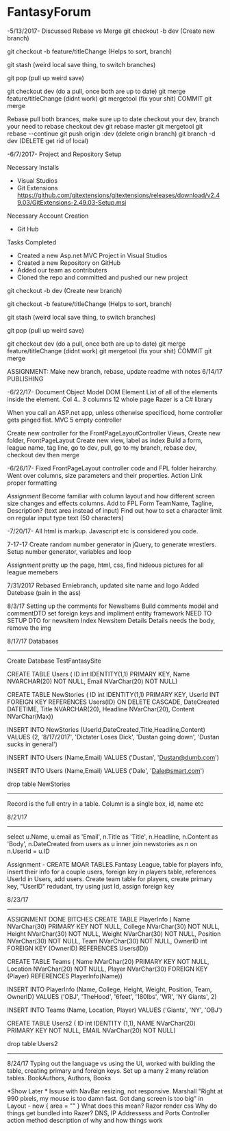 # FantasyForum

-5/13/2017- Discussed Rebase vs Merge
git checkout -b dev        (Create new branch)

git checkout -b feature/titleChange   (Helps to sort, branch)

git stash   (weird local save thing, to switch branches)

git pop   (pull up weird save)

git checkout dev    (do a pull, once both are up to date)
git merge feature/titleChange   (didnt work)
git mergetool   (fix your shit)
COMMIT  git merge

Rebase 
pull both brances, make sure up to date
checkout your dev, branch your need to rebase
checkout dev
git rebase master
git mergetool
git rebase --continue
git push origin :dev    (delete origin branch)
git branch -d dev   (DELETE get rid of local)

-6/7/2017-  Project and Repository Setup

Necessary Installs
- Visual Studios 
- Git Extensions https://github.com/gitextensions/gitextensions/releases/download/v2.49.03/GitExtensions-2.49.03-Setup.msi

Necessary Account Creation
- Git Hub

Tasks Completed
- Created a new Asp.net MVC Project in Visual Studios
- Created a new Repository on GitHub
- Added our team as contributers
- Cloned the repo and committed and pushed our new project

git checkout -b dev        (Create new branch)

git checkout -b feature/titleChange   (Helps to sort, branch)

git stash   (weird local save thing, to switch branches)

git pop   (pull up weird save)

git checkout dev    (do a pull, once both are up to date)
git merge feature/titleChange   (didnt work)
git mergetool   (fix your shit)
COMMIT  git merge


ASSIGNMENT: Make new branch, rebase, update readme with notes
6/14/17
PUBLISHING


-6/22/17-
Document Object Model DOM Element
List of all of the elements inside the element.
Col 4.. 3 columns    12 whole page
Razer is a C# library

When you call an ASP.net app, unless otherwise specificed, home controller gets pinged fist.
MVC 5 empty controller

Create new controller for the FrontPageLayoutController
Views, Create new folder, FrontPageLayout
Create new view, label as index
Build a form, league name, tag line, 
go to dev, pull, go to my branch, rebase dev, checkout dev then merge

-6/26/17-
Fixed FrontPageLayout controller code and FPL folder heirarchy.
Went over columns, size parameters and their properties.
Action Link proper formatting

*Assignment*
Become familiar with column layout and how different screen size changes and effects columns.
Add to FPL Form  TeamName, Tagline, Description? (text area instead of input)
Find out how to set a character limit on regular input type text (50 characters)

-7/20/17-
All html is markup. Javascript etc is considered you code.

7-17-17
Create random number generator in jQuery, to generate wrestlers.
Setup number generator, variables and loop

*Assignment*
pretty up the page, html, css, find hideous pictures for all league memebers

7/31/2017
Rebased Erniebranch, updated site name and logo
Added Datebase (pain in the ass)

8/3/17
Setting up the comments for NewsItems
Build comments model and commentDTO
set foreign keys and impliment entity framework
NEED TO SETUP DTO for newsitem Index Newsitem Details
Details needs the body, remove the img

8/17/17
Databases
_____
Create Database TestFantasySite

CREATE TABLE Users (
ID int IDENTITY(1,1) PRIMARY KEY,
Name NVARCHAR(20) NOT NULL,
Email NVarChar(20) NOT NULL)

CREATE TABLE NewStories (
ID int IDENTITY(1,1) PRIMARY KEY,
UserId INT FOREIGN KEY REFERENCES Users(ID) ON DELETE CASCADE,
DateCreated DATETIME,
Title NVARCHAR(20),
Headline NVarChar(20),
Content NVarChar(Max))

INSERT INTO NewStories (UserId,DateCreated,Title,Headline,Content)
VALUES (2, '8/17/2017', 'Dictater Loses Dick', 'Dustan going down', 'Dustan sucks in general')

INSERT INTO Users (Name,Email)
VALUES ('Dustan', 'Dustan@dumb.com')

INSERT INTO Users (Name,Email)
VALUES ('Dale', 'Dale@smart.com')

drop table NewStories
______
Record is the full entry in a table. Column is a single box, id, name etc

8/21/17
____
select u.Name, 
 u.email as 'Email', 
 n.Title as 'Title', 
 n.Headline, 
 n.Content as 'Body', 
 n.DateCreated
from users as u
inner join newstories as n on n.UserId = u.ID

Assignment - CREATE MOAR TABLES.Fantasy League, table for players info, insert their info for a couple users, foreign key in players table, references UserId in Users, add users.
Create team table for players, create primary key, "UserID" redudant, try using just Id, assign foreign key

8/23/17
_____
ASSIGNMENT DONE BITCHES
CREATE TABLE PlayerInfo (
Name NVarChar(30) PRIMARY KEY NOT NULL,
College NVarChar(30) NOT NULL,
Height NVarChar(30) NOT NULL,
Weight NVarChar(30) NOT NULL,
Position NVarChar(30) NOT NULL,
Team NVarChar(30) NOT NULL,
OwnerID int FOREIGN KEY (OwnerID) REFERENCES Users(ID))

CREATE TABLE Teams (
Name NVarChar(20) PRIMARY KEY NOT NULL,
Location NVarChar(20) NOT NULL,
Player NVarChar(30) FOREIGN KEY (Player) REFERENCES PlayerInfo(Name))


INSERT INTO PlayerInfo (Name, College, Height, Weight, Position, Team, OwnerID)
VALUES ('OBJ', 'TheHood', '6feet', '180lbs', 'WR', 'NY Giants', 2)

INSERT INTO Teams (Name, Location, Player)
VALUES ('Giants', 'NY', 'OBJ')

CREATE TABLE Users2 (
ID int IDENTITY (1,1),
NAME NVarChar(20) PRIMARY KEY NOT NULL,
EMAIL NVarChar(20) NOT NULL)

drop table Users2

___
8/24/17
Typing out the language vs using the UI, worked with building the table, creating primary and foreign keys. Set up a many 2 many relation tables. BookAuthors, Authors, Books

*Show Later * 
Issue with NavBar resizing, not responsive. Marshall "Right at 990 pixels, my mouse is too damn fast. Got dang screen is too big"
in Layout - new { area = "" }  What does this mean?
Razor render css
Why do things get bundled into Razer?
DNS, IP Addressess and Ports
Controller action method description of why and how things work